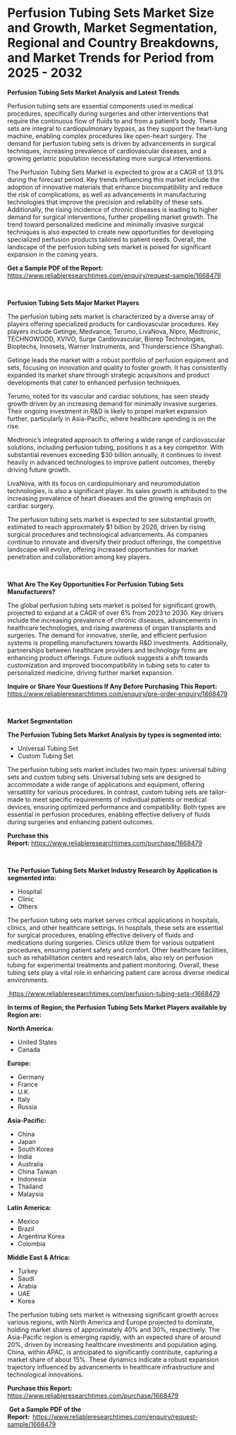 <p><h1>Perfusion Tubing Sets Market Size and Growth, Market Segmentation, Regional and Country Breakdowns, and Market Trends for Period from 2025 -  2032</h1></p><p><strong>Perfusion Tubing Sets Market Analysis and Latest Trends</strong></p>
<p><p>Perfusion tubing sets are essential components used in medical procedures, specifically during surgeries and other interventions that require the continuous flow of fluids to and from a patient’s body. These sets are integral to cardiopulmonary bypass, as they support the heart-lung machine, enabling complex procedures like open-heart surgery. The demand for perfusion tubing sets is driven by advancements in surgical techniques, increasing prevalence of cardiovascular diseases, and a growing geriatric population necessitating more surgical interventions.</p><p>The Perfusion Tubing Sets Market is expected to grow at a CAGR of 13.9% during the forecast period. Key trends influencing this market include the adoption of innovative materials that enhance biocompatibility and reduce the risk of complications, as well as advancements in manufacturing technologies that improve the precision and reliability of these sets. Additionally, the rising incidence of chronic diseases is leading to higher demand for surgical interventions, further propelling market growth. The trend toward personalized medicine and minimally invasive surgical techniques is also expected to create new opportunities for developing specialized perfusion products tailored to patient needs. Overall, the landscape of the perfusion tubing sets market is poised for significant expansion in the coming years.</p></p>
<p><strong>Get a Sample PDF of the Report:&nbsp;</strong> <a href="https://www.reliableresearchtimes.com/enquiry/request-sample/1668479?utm_campaign=3349&utm_medium=2&utm_source=Github&utm_content=ia&utm_term=16042025&utm_id=perfusion-tubing-sets">https://www.reliableresearchtimes.com/enquiry/request-sample/1668479</a></p>
<p>&nbsp;</p>
<p><strong>Perfusion Tubing Sets Major Market Players</strong></p>
<p><p>The perfusion tubing sets market is characterized by a diverse array of players offering specialized products for cardiovascular procedures. Key players include Getinge, Medvance, Terumo, LivaNova, Nipro, Medtronic, TECHNOWOOD, XVIVO, Surge Cardiovascular, Biorep Technologies, Bioptechs, Innosets, Warner Instruments, and Thunderscience (Shanghai).</p><p>Getinge leads the market with a robust portfolio of perfusion equipment and sets, focusing on innovation and quality to foster growth. It has consistently expanded its market share through strategic acquisitions and product developments that cater to enhanced perfusion techniques. </p><p>Terumo, noted for its vascular and cardiac solutions, has seen steady growth driven by an increasing demand for minimally invasive surgeries. Their ongoing investment in R&D is likely to propel market expansion further, particularly in Asia-Pacific, where healthcare spending is on the rise.</p><p>Medtronic’s integrated approach to offering a wide range of cardiovascular solutions, including perfusion tubing, positions it as a key competitor. With substantial revenues exceeding $30 billion annually, it continues to invest heavily in advanced technologies to improve patient outcomes, thereby driving future growth.</p><p>LivaNova, with its focus on cardiopulmonary and neuromodulation technologies, is also a significant player. Its sales growth is attributed to the increasing prevalence of heart diseases and the growing emphasis on cardiac surgery.</p><p>The perfusion tubing sets market is expected to see substantial growth, estimated to reach approximately $1 billion by 2026, driven by rising surgical procedures and technological advancements. As companies continue to innovate and diversify their product offerings, the competitive landscape will evolve, offering increased opportunities for market penetration and collaboration among key players.</p></p>
<p>&nbsp;</p>
<p><strong>What Are The Key Opportunities For Perfusion Tubing Sets Manufacturers?</strong></p>
<p><p>The global perfusion tubing sets market is poised for significant growth, projected to expand at a CAGR of over 6% from 2023 to 2030. Key drivers include the increasing prevalence of chronic diseases, advancements in healthcare technologies, and rising awareness of organ transplants and surgeries. The demand for innovative, sterile, and efficient perfusion systems is propelling manufacturers towards R&D investments. Additionally, partnerships between healthcare providers and technology firms are enhancing product offerings. Future outlook suggests a shift towards customization and improved biocompatibility in tubing sets to cater to personalized medicine, driving further market expansion.</p></p>
<p><strong>Inquire or Share Your Questions If Any Before Purchasing This Report:</strong> <a href="https://www.reliableresearchtimes.com/enquiry/pre-order-enquiry/1668479?utm_campaign=3349&utm_medium=2&utm_source=Github&utm_content=ia&utm_term=16042025&utm_id=perfusion-tubing-sets">https://www.reliableresearchtimes.com/enquiry/pre-order-enquiry/1668479</a></p>
<p>&nbsp;</p>
<p><strong>Market Segmentation</strong></p>
<p><strong>The Perfusion Tubing Sets Market Analysis by types is segmented into:</strong></p>
<p><ul><li>Universal Tubing Set</li><li>Custom Tubing Set</li></ul></p>
<p><p>The perfusion tubing sets market includes two main types: universal tubing sets and custom tubing sets. Universal tubing sets are designed to accommodate a wide range of applications and equipment, offering versatility for various procedures. In contrast, custom tubing sets are tailor-made to meet specific requirements of individual patients or medical devices, ensuring optimized performance and compatibility. Both types are essential in perfusion procedures, enabling effective delivery of fluids during surgeries and enhancing patient outcomes.</p></p>
<p><strong>Purchase this Report:&nbsp;</strong><a href="https://www.reliableresearchtimes.com/purchase/1668479?utm_campaign=3349&utm_medium=2&utm_source=Github&utm_content=ia&utm_term=16042025&utm_id=perfusion-tubing-sets">https://www.reliableresearchtimes.com/purchase/1668479</a></p>
<p>&nbsp;</p>
<p><strong>The Perfusion Tubing Sets Market Industry Research by Application is segmented into:</strong></p>
<p><ul><li>Hospital</li><li>Clinic</li><li>Others</li></ul></p>
<p><p>The perfusion tubing sets market serves critical applications in hospitals, clinics, and other healthcare settings. In hospitals, these sets are essential for surgical procedures, enabling effective delivery of fluids and medications during surgeries. Clinics utilize them for various outpatient procedures, ensuring patient safety and comfort. Other healthcare facilities, such as rehabilitation centers and research labs, also rely on perfusion tubing for experimental treatments and patient monitoring. Overall, these tubing sets play a vital role in enhancing patient care across diverse medical environments.</p></p>
<p><a href="https://www.reliableresearchtimes.com/perfusion-tubing-sets-r1668479?utm_campaign=3349&utm_medium=2&utm_source=Github&utm_content=ia&utm_term=16042025&utm_id=perfusion-tubing-sets">&nbsp;https://www.reliableresearchtimes.com/perfusion-tubing-sets-r1668479</a></p>
<p><strong>In terms of Region, the Perfusion Tubing Sets Market Players available by Region are:</strong></p>
<p>
    <p> <strong> North America: </strong>
        <ul>
            <li>United States</li>
            <li>Canada</li>
        </ul>
        </p> 
    <p> <strong> Europe: </strong>
        <ul>
            <li>Germany</li>
            <li>France</li>
            <li>U.K.</li>
            <li>Italy</li>
            <li>Russia</li>
        </ul>
        </p> 
    <p> <strong> Asia-Pacific: </strong>
        <ul>
            <li>China</li>
            <li>Japan</li>
            <li>South Korea</li>
            <li>India</li>
            <li>Australia</li>
            <li>China Taiwan</li>
            <li>Indonesia</li>
            <li>Thailand</li>
            <li>Malaysia</li>
        </ul>
        </p> 
    <p> <strong> Latin America: </strong>
        <ul>
            <li>Mexico</li>
            <li>Brazil</li>
            <li>Argentina Korea</li>
            <li>Colombia</li>
        </ul>
        </p> 
    <p> <strong> Middle East & Africa: </strong>
        <ul>
            <li>Turkey</li>
            <li>Saudi</li>
            <li>Arabia</li>
            <li>UAE</li>
            <li>Korea</li>
        </ul>
    </p>
    </p>
<p><p>The perfusion tubing sets market is witnessing significant growth across various regions, with North America and Europe projected to dominate, holding market shares of approximately 40% and 30%, respectively. The Asia-Pacific region is emerging rapidly, with an expected share of around 20%, driven by increasing healthcare investments and population aging. China, within APAC, is anticipated to significantly contribute, capturing a market share of about 15%. These dynamics indicate a robust expansion trajectory influenced by advancements in healthcare infrastructure and technological innovations.</p></p>
<p><strong>Purchase this Report: </strong><a href="https://www.reliableresearchtimes.com/purchase/1668479?utm_campaign=3349&utm_medium=2&utm_source=Github&utm_content=ia&utm_term=16042025&utm_id=perfusion-tubing-sets">https://www.reliableresearchtimes.com/purchase/1668479</a></p>
<p>&nbsp;<strong>Get a Sample PDF of the Report:&nbsp;&nbsp;</strong><a href="https://www.reliableresearchtimes.com/enquiry/request-sample/1668479?utm_campaign=3349&utm_medium=2&utm_source=Github&utm_content=ia&utm_term=16042025&utm_id=perfusion-tubing-sets">https://www.reliableresearchtimes.com/enquiry/request-sample/1668479</a></p>
<p><strong></strong></p>
<p><p></p><p></p><p></p></p>